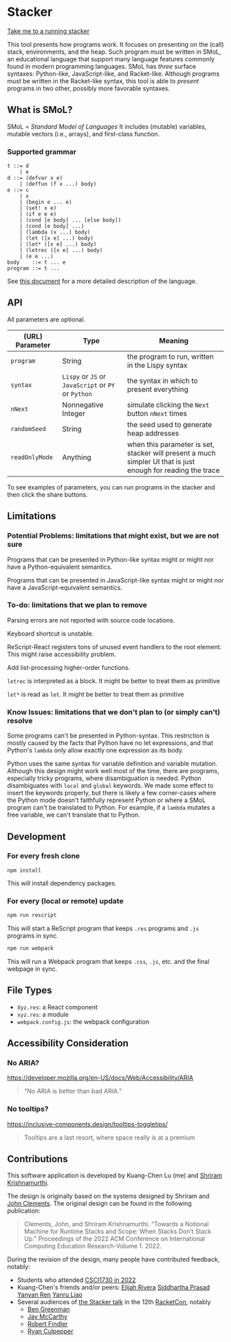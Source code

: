 # Stacker

[Take me to a running stacker](https://lukuangchen.github.io/stacker-2023)

This tool presents how programs work. It focuses on presenting on the
(call) stack, environments, and the heap. Such program must be written
in SMoL, an educational language that support many language features
commonly found in modern programming languages. SMoL has *three*
surface syntaxes: Python-like, JavaScript-like, and Racket-like.
Although programs must be written in the Racket-like syntax, this tool
is able to *present* programs in two other, possibly more favorable
syntaxes.

## What is SMoL?

SMoL = *Standard Model of Languages* It includes (mutable) variables,
mutable vectors (i.e., arrays), and first-class function.

### Supported grammar

```
t ::= d
    | e
d ::= (defvar x e)
    | (deffun (f x ...) body)
e ::= c
    | x
    | (begin e ... e)
    | (set! x e)
    | (if e e e)
    | (cond [e body] ... [else body])
    | (cond [e body] ...)
    | (lambda (x ...) body)
    | (let ([x e] ...) body)
    | (let* ([x e] ...) body)
    | (letrec ([x e] ...) body)
    | (e e ...)
body    ::= t ... e
program ::= t ...
```

See [this document](https://docs.google.com/document/d/e/2PACX-1vTMVCrUYliicrunyxftDwv6HVmBeKaRW9-VF9Xh1GUFoHMmomOczz_RRIZXPJoH8WB66x-d4GlRvwuy/pub) for a more detailed description of the language.

## API

All parameters are optional.

| (URL) Parameter | Type | Meaning |
| - | - | - |
| `program` | String | the program to run, written in the Lispy syntax |
| `syntax` | `Lispy` or `JS` or `JavaScript` or `PY` or `Python` | the syntax in which to present everything | 
| `nNext` | Nonnegative Integer | simulate clicking the `Next` button `nNext` times |
| `randomSeed` | String | the seed used to generate heap addresses |
| `readOnlyMode` | Anything | when this parameter is set, stacker will present a much simpler UI that is just enough for reading the trace |

To see examples of parameters, you can run programs in the stacker and then click the share buttons.

## Limitations

### Potential Problems: limitations that might exist, but we are not sure

Programs that can be presented in Python-like syntax might or might
nor have a Python-equivalent semantics.

Programs that can be presented in JavaScript-like syntax might or
might nor have a JavaScript-equivalent semantics.

### To-do: limitations that we plan to remove

Parsing errors are not reported with source code locations.

Keyboard shortcut is unstable.

ReScript-React registers tons of unused event handlers to the root
element. This might raise accessibility problem.

Add list-processing higher-order functions.

`letrec` is interpreted as a block. It might be better to treat them as primitive

`let*` is read as `let`. It might be better to treat them as primitive

### Know Issues: limitations that we don't plan to (or simply can't) resolve

Some programs can't be presented in Python-syntax. This restriction is
mostly caused by the facts that Python have no let expressions, and
that Python's `lambda` only allow exactly one expression as its body.

Python uses the same syntax for variable definition and variable
mutation. Although this design might work well most of the time, there
are programs, especially tricky programs, where disambiguation is
needed. Python disambiguates with `local` and `global` keywords. We
made some effect to insert the keywords properly, but there is likely
a few corner-cases where the Python mode doesn't faithfully represent
Python or where a SMoL program can't be translated to Python. For
example, if a `lambda` mutates a free variable, we can't translate
that to Python.

## Development

### For every fresh clone

```
npm install
```

This will install dependency packages.

### For every (local or remote) update

```sh
npm run rescript
```

This will start a ReScript program that keeps `.res` programs and
`.js` programs in sync.


```sh
npm run webpack
```

This will run a Webpack program that keeps `.css`, `.js`, etc. and the
final webpage in sync.

## File Types

- `Xyz.res`: a React component
- `xyz.res`: a module
- `webpack.config.js`: the webpack configuration

## Accessibility Consideration

### No ARIA?

https://developer.mozilla.org/en-US/docs/Web/Accessibility/ARIA

> "No ARIA is better than bad ARIA."

### No tooltips?

https://inclusive-components.design/tooltips-toggletips/

> Tooltips are a last resort, where space really is at a premium

## Contributions

This software application is developed by Kuang-Chen Lu (me) and
[Shriram Krishnamurthi](https://cs.brown.edu/~sk/).

The design is originally based on the systems designed by Shriram and
[John Clements](https://www.brinckerhoff.org/). The original design
can be found in the following publication:

> Clements, John, and Shriram Krishnamurthi. "Towards a Notional
Machine for Runtime Stacks and Scope: When Stacks Don’t Stack Up."
Proceedings of the 2022 ACM Conference on International Computing
Education Research-Volume 1. 2022.

During the revision of the design, many people have contributed
feedback, notably:

- Students who attended [CSCI1730 in
  2022](https://cs.brown.edu/courses/cs173/2022/)
- Kuang-Chen's friends and/or peers: [Elijah
  Rivera](https://www.elijahrivera.com/) [Siddhartha
  Prasad](https://www.siddharthaprasad.com) [Yanyan
  Ren](https://yanyanr.github.io/) [Yanru
  Liao](https://www.linkedin.com/in/yanru-liao-7780b2243/)
- Several audiences of [the Stacker
  talk](https://youtu.be/y42WZS4spfo) in the 12th
  [RacketCon](https://con.racket-lang.org/), notably
  - [Ben Greenman](https://cs.brown.edu/people/bgreenma/)
  - [Jay McCarthy](https://jeapostrophe.github.io/)
  - [Robert Findler](https://users.cs.northwestern.edu/~robby/)
  - [Ryan Culpepper](https://www.ccs.neu.edu/home/ryanc/)
